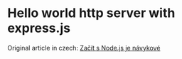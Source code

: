 # Hello world http server with express.js

Original article in czech: [Začít s Node.js je návykové](http://nodejsfan.com/zacit-s-node-js-je-navykove)

